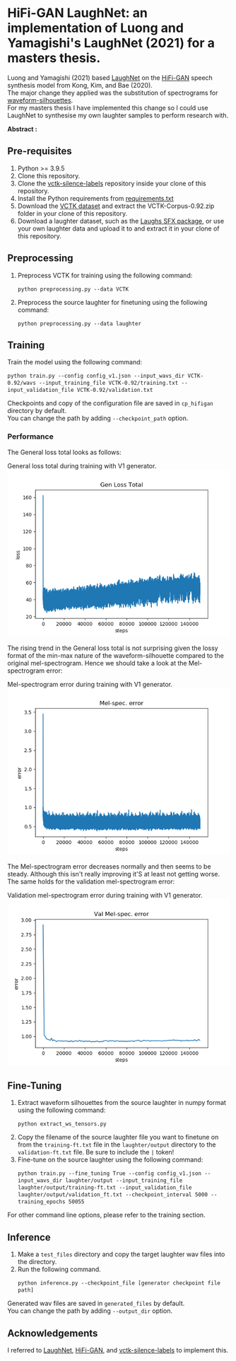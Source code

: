 # HiFi-GAN LaughNet: an implementation of Luong and Yamagishi's LaughNet (2021) for a masters thesis.

Luong and Yamagishi (2021) based [LaughNet](https://arxiv.org/abs/2110.04946) on the [HiFi-GAN](https://arxiv.org/abs/2010.05646) speech synthesis model from Kong, Kim, and Bae (2020).<br/>
The major change they applied was the substitution of spectrograms for [waveform-silhouettes](https://github.com/nii-yamagishilab/waveform-silhouette-module).<br/>
For my masters thesis I have implemented this change so I could use LaughNet to synthesise my own laughter samples to perform research with.

**Abstract :**



## Pre-requisites
1. Python >= 3.9.5
2. Clone this repository.
3. Clone the [vctk-silence-labels](https://github.com/nii-yamagishilab/vctk-silence-labels) repository inside your clone of this repository.
4. Install the Python requirements from [requirements.txt](requirements.txt)
5. Download the [VCTK dataset](https://datashare.ed.ac.uk/handle/10283/3443) and extract the VCTK-Corpus-0.92.zip folder in your clone of this repository.
6. Download a laughter dataset, such as the [Laughs SFX package](https://assetstore.unity.com/packages/audio/sound-fx/voices/laughs-sfx-111509), or use your own laughter data and upload it to and extract it in your clone of this repository.

## Preprocessing
1. Preprocess VCTK for training using the following command:
	```
	python preprocessing.py --data VCTK
	```
2. Preprocess the source laughter for finetuning using the following command:
	```
	python preprocessing.py --data laughter
	```

## Training
Train the model using the following command:
```
python train.py --config config_v1.json --input_wavs_dir VCTK-0.92/wavs --input_training_file VCTK-0.92/training.txt --input_validation_file VCTK-0.92/validation.txt
```

Checkpoints and copy of the configuration file are saved in `cp_hifigan` directory by default.<br>
You can change the path by adding `--checkpoint_path` option.

### Performance
The General loss total looks as follows:  

General loss total during training with V1 generator.<br>
![General loss total](./GLT.png)

The rising trend in the General loss total is not surprising given the lossy format of the min-max nature of the waveform-silhouette compared to the original mel-spectrogram.
Hence we should take a look at the Mel-spectrogram error:

Mel-spectrogram error during training with V1 generator.<br>
![Mel-spectrogram error](./MSE.png)

The Mel-spectrogram error decreases normally and then seems to be steady. Although this isn't really improving it'S at least not getting worse.
The same holds for the validation mel-spectrogram error:

Validation mel-spectrogram error during training with V1 generator.<br>
![validation Mel-spectrogram error](./VMSE.png)

## Fine-Tuning
1. Extract waveform silhouettes from the source laughter in numpy format using the following command:
    ```
    python extract_ws_tensors.py
    ```
2. Copy the filename of the source laughter file you want to finetune on from the `training-ft.txt` file in the `laughter/output` directory to the `validation-ft.txt` file. Be sure to include the `|` token!
3. Fine-tune on the source laughter using the following command: 
    ```
    python train.py --fine_tuning True --config config_v1.json --input_wavs_dir laughter/output --input_training_file laughter/output/training-ft.txt --input_validation_file laughter/output/validation_ft.txt --checkpoint_interval 5000 --training_epochs 50055
    ```

For other command line options, please refer to the training section.

## Inference
1. Make a `test_files` directory and copy the target laughter wav files into the directory.
2. Run the following command.
    ```
    python inference.py --checkpoint_file [generator checkpoint file path]
    ```
Generated wav files are saved in `generated_files` by default.<br>
You can change the path by adding `--output_dir` option.

## Acknowledgements
I referred to [LaughNet](https://arxiv.org/abs/2110.04946), [HiFi-GAN](https://arxiv.org/abs/2010.05646),
and [vctk-silence-labels](https://github.com/nii-yamagishilab/vctk-silence-labels) to implement this.
